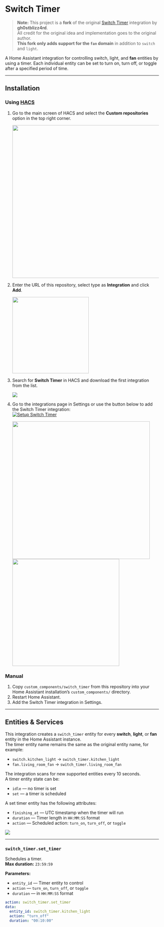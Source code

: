 # Switch Timer

> **Note:** This project is a **fork** of the original [Switch Timer](https://github.com/gh0stblizz4rd/ha-switch-timer) integration by **gh0stblizz4rd**.  
> All credit for the original idea and implementation goes to the original author.  
> **This fork only adds support for the `fan` domain** in addition to `switch` and `light`.

A Home Assistant integration for controlling switch, light, and **fan** entities by using a timer. Each individual entity can be set to turn on, turn off, or toggle after a specified period of time.

---

## Installation

### Using [HACS](https://hacs.xyz)
1. Go to the main screen of HACS and select the **Custom repositories** option in the top right corner.
	<p>
	    <img src="https://i.imgur.com/HKS3sNr.png" width="500px"/>
	</p>
2. Enter the URL of this repository, select type as **Integration** and click **Add**.
	<p>
	    <img src="https://i.imgur.com/DFRoFGJ.png" width="250px"/>
	</p>
3. Search for **Switch Timer** in HACS and download the first integration from the list.
	<p>
	    <img src="https://i.imgur.com/TcBjNC6.png" />
	</p>
4. Go to the integrations page in Settings or use the button below to add the Switch Timer integration:  
	[![Setup Switch Timer](https://my.home-assistant.io/badges/config_flow_start.svg)](https://my.home-assistant.io/redirect/config_flow_start/?domain=switch_timer)
	<p>
	    <img src=" https://i.imgur.com/VH50aBc.png" width="450px" />
		<img src="https://i.imgur.com/MvSW62k.png" width="350px"/>
	</p>

### Manual

1. Copy `custom_components/switch_timer` from this repository into your Home Assistant installation’s `custom_components/` directory.
2. Restart Home Assistant.
3. Add the Switch Timer integration in Settings.

---

## Entities & Services
This integration creates a `switch_timer` entity for every **switch**, **light**, or **fan** entity in the Home Assistant instance.  
The timer entity name remains the same as the original entity name, for example:  
- `switch.kitchen_light` → `switch_timer.kitchen_light`  
- `fan.living_room_fan` → `switch_timer.living_room_fan`

The integration scans for new supported entities every 10 seconds.  
A timer entity state can be:
- `idle` — no timer is set  
- `set` — a timer is scheduled

A set timer entity has the following attributes:
* `finishing_at` — UTC timestamp when the timer will run
* `duration` — Timer length in `HH:MM:SS` format
* `action` — Scheduled action: `turn_on`, `turn_off`, or `toggle`

<p>
   <img src="https://i.imgur.com/RaT6wcQ.png"/>
</p>

---

### `switch_timer.set_timer`

Schedules a timer.  
**Max duration:** `23:59:59`  

**Parameters:**
* `entity_id` — Timer entity to control
* `action` — `turn_on`, `turn_off`, or `toggle`
* `duration` — in `HH:MM:SS` format

```yaml
action: switch_timer.set_timer
data:
  entity_id: switch_timer.kitchen_light
  action: "turn_off"
  duration: "00:10:00"
